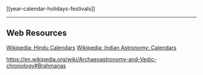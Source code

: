 [[year-calendar-holidays-festivals]]

---
## Web Resources
[Wikipedia: Hindu Calendars](https://en.wikipedia.org/wiki/Hindu-calendar)
[Wikipedia: Indian Astronomy: Calendars](https://en.wikipedia.org/wiki/Indian-astronomy#Calendars)

https://en.wikipedia.org/wiki/Archaeoastronomy-and-Vedic-chronology#Brahmanas